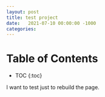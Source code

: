 ```yaml
---
layout: post
title: test project
date:   2021-07-10 00:00:00 -1000
categories: 
---
```


# Table of Contents

* TOC
{:toc}

I want to test just to rebuild the page.
